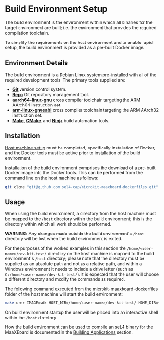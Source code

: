 # Build Environment Setup

The build environment is the environment within which all binaries for the target environment are built; i.e. the environment that provides the required compilation toolchain.

To simplify the requirements on the host environment and to enable rapid setup, the build environment is provided as a pre-built Docker image.

## Environment Details

The build environment is a Debian Linux system pre-installed with all of the required development tools. The primary tools supplied are:

- [__Git__](https://git-scm.com) version control system.
- [__Repo__](https://gerrit.googlesource.com/git-repo/+/refs/heads/master/README.md) Git repository management tool.
- [__aarch64-linux-gnu__](https://gcc.gnu.org) cross compiler toolchain targeting the ARM AArch64 instruction set.
- [__arm-linux-gnueabi__](https://gcc.gnu.org) cross compiler toolchain targeting the ARM AArch32 instruction set.
- [__Make__](https://www.gnu.org/software/make/), [__CMake__](https://cmake.org), and [__Ninja__](https://ninja-build.org) build automation tools.

## Installation

[Host machine setup](host_machine_setup.md) must be completed, specifically installation of Docker, and the Docker tools must be active prior to installation of the build environment.

Installation of the build environment comprises the download of a pre-built Docker image into the Docker tools. This can be performed from the command line on the host machine as follows:

```bash
git clone "git@github.com:sel4-cap/microkit-maaxboard-dockerfiles.git"
```

## Usage

When using the build environment, a directory from the host machine must be mapped to the `/host` directory within the build environment; this is the directory within which all work should be performed.

__WARNING__: Any changes made outside the build environment's `/host` directory will be lost when the build environment is exited.

For the purposes of the worked examples in this section the `/home/<user-name>/dev-kit-test/` directory on the host machine is mapped to the build environment's `/host` directory; please note that the directory must be supplied as an absolute path and not as a relative path, and within a Windows environment it needs to include a drive letter (such as `C:/home/<user-name>/dev-kit-test/`). It is expected that the user will choose a different directory and modify the commands as required.

The following command executed from the microkit-maaxboard-dockerfiles folder of the host machine will start the build environment:

```bash
make user IMAGE=sdk HOST_DIR=/home/<user-name>/dev-kit-test/ HOME_DIR=~/
```

On build environment startup the user will be placed into an interactive shell within the `/host` directory.

How the build environment can be used to compile an seL4 binary for the MaaXBoard is documented in the [Building Applications](building_applications.md) section.
